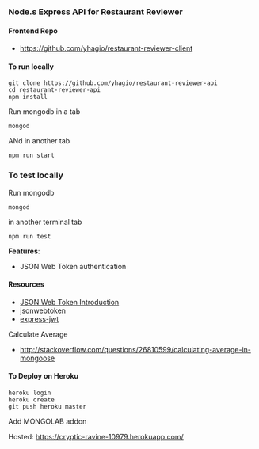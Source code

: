 ### Node.s Express API for Restaurant Reviewer


#### Frontend Repo
- https://github.com/yhagio/restaurant-reviewer-client

#### To run locally
```
git clone https://github.com/yhagio/restaurant-reviewer-api
cd restaurant-reviewer-api
npm install
```
Run mongodb in a tab
```
mongod 
```
ANd in another tab
```
npm run start
```

### To test locally
Run mongodb
```
mongod 
```
in another terminal tab
```
npm run test
```

**Features**:
- JSON Web Token authentication

#### Resources
- [JSON Web Token Introduction](https://jwt.io/introduction/)
- [jsonwebtoken](https://github.com/auth0/node-jsonwebtoken)
- [express-jwt](https://github.com/auth0/express-jwt)

Calculate Average
- http://stackoverflow.com/questions/26810599/calculating-average-in-mongoose


#### To Deploy on Heroku
```
heroku login
heroku create
git push heroku master
```
Add MONGOLAB addon

Hosted: https://cryptic-ravine-10979.herokuapp.com/